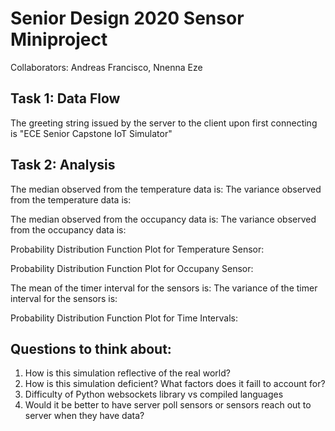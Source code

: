 # Senior Design 2020 Sensor Miniproject
Collaborators: Andreas Francisco, Nnenna Eze

## Task 1: Data Flow
The greeting string issued by the server to the client upon first connecting is "ECE Senior Capstone IoT Simulator"

## Task 2: Analysis
The median observed from the temperature data is:
The variance observed from the temperature data is:

The median observed from the occupancy data is:
The variance observed from the occupancy data is:

Probability Distribution Function Plot for Temperature Sensor:

Probability Distribution Function Plot for Occupany Sensor:

The mean of the timer interval for the sensors is:
The variance of the timer interval for the sensors is:

Probability Distribution Function Plot for Time Intervals:

## Questions to think about:
1. How is this simulation reflective of the real world?
2. How is this simulation deficient? What factors does it faill to account for?
3. Difficulty of Python websockets library vs compiled languages
4. Would it be better to have server poll sensors or sensors reach out to server when they have data?
